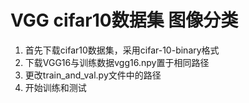 # VGG cifar10数据集 图像分类
1. 首先下载cifar10数据集，采用cifar-10-binary格式
2. 下载VGG16与训练数据vgg16.npy置于相同路径
3. 更改train_and_val.py文件中的路径
4. 开始训练和测试

